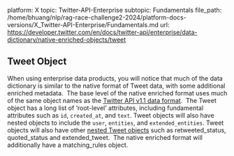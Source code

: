 platform: X
topic: Twitter-API-Enterprise
subtopic: Fundamentals
file_path: /home/bhuang/nlp/rag-race-challenge2-2024/platform-docs-versions/X_Twitter-API-Enterprise/Fundamentals.md
url: https://developer.twitter.com/en/docs/twitter-api/enterprise/data-dictionary/native-enriched-objects/tweet

## Tweet Object

When using enterprise data products, you will notice that much of the data dictionary is similar to the native format of Tweet data, with some additional enriched metadata.  The base level of the native enriched format uses much of the same object names as the [Twitter API v1.1 data format](https://developer.twitter.com/en/docs/twitter-api/v1/data-dictionary/overview/intro-to-tweet-json.html).  The Tweet object has a long list of ‘root-level’ attributes, including fundamental attributes such as `id`, `created_at`, and `text`. Tweet objects will also have nested objects to include the `user`, `entities`, and `extended_entities`. Tweet objects will also have other [nested Tweet objects](https://developer.twitter.com/en/docs/twitter-api/enterprise/data-dictionary/native-enriched-objects/nested-tweet-objects) such as retweeted\_status, quoted\_status and extended\_tweet.  The native enriched format will additionally have a matching\_rules object.